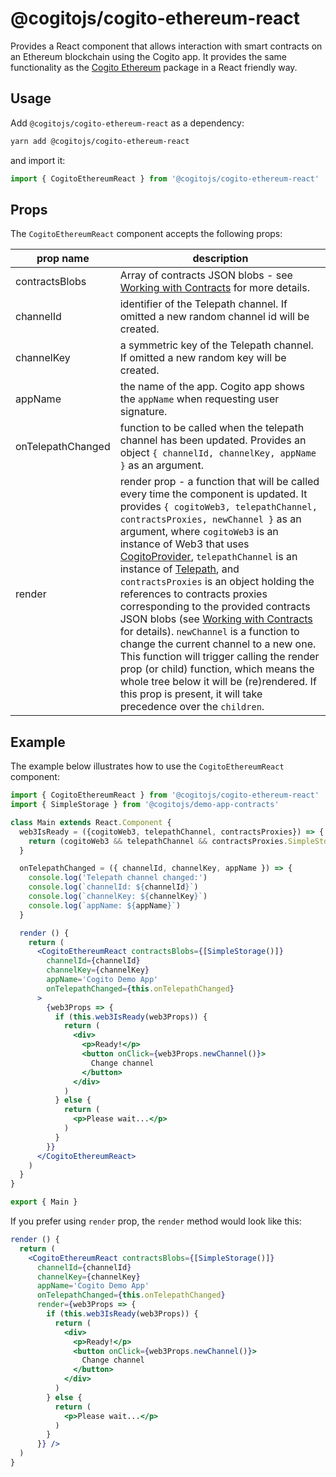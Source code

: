 # @cogitojs/cogito-ethereum-react

Provides a React component that allows interaction with smart contracts on an
Ethereum blockchain using the Cogito app. It provides the same functionality as
the [Cogito Ethereum][@cogitojs/cogito-ethereum] package in a React friendly
way.

## Usage

Add `@cogitojs/cogito-ethereum-react` as a dependency:

```bash
yarn add @cogitojs/cogito-ethereum-react
```

and import it:

```javascript
import { CogitoEthereumReact } from '@cogitojs/cogito-ethereum-react'
```

## Props

The `CogitoEthereumReact` component accepts the following props:

| prop name | description  |
|-----------|--------------|
| contractsBlobs  | Array of contracts JSON blobs - see [Working with Contracts] for more details. |
| channelId  | identifier of the Telepath channel. If omitted a new random channel id will be created. |
| channelKey | a symmetric key of the Telepath channel. If omitted a new random key will be created. |
| appName    | the name of the app. Cogito app shows the `appName` when requesting user signature. |
| onTelepathChanged | function to be called when the telepath channel has been updated. Provides an object `{ channelId, channelKey, appName }` as an argument. |
| render     | render prop - a function that will be called every time the component is updated. It provides `{ cogitoWeb3, telepathChannel, contractsProxies, newChannel }` as an argument, where `cogitoWeb3` is an instance of Web3 that uses [CogitoProvider], `telepathChannel` is an instance of [Telepath], and `contractsProxies` is an object holding the references to contracts proxies corresponding to the provided contracts JSON blobs (see [Working with Contracts] for details). `newChannel` is a function to change the current channel to a new one. This function will trigger calling the render prop (or child) function, which means the whole tree below it will be (re)rendered. If this prop is present, it will take precedence over the `children`. |

## Example

The example below illustrates how to use the `CogitoEthereumReact` component:

```jsx
import { CogitoEthereumReact } from '@cogitojs/cogito-ethereum-react'
import { SimpleStorage } from '@cogitojs/demo-app-contracts'

class Main extends React.Component {
  web3IsReady = ({cogitoWeb3, telepathChannel, contractsProxies}) => {
    return (cogitoWeb3 && telepathChannel && contractsProxies.SimpleStorage)
  }

  onTelepathChanged = ({ channelId, channelKey, appName }) => {
    console.log('Telepath channel changed:')
    console.log(`channelId: ${channelId}`)
    console.log(`channelKey: ${channelKey}`)
    console.log(`appName: ${appName}`)
  }

  render () {
    return (
      <CogitoEthereumReact contractsBlobs={[SimpleStorage()]}
        channelId={channelId}
        channelKey={channelKey}
        appName='Cogito Demo App'
        onTelepathChanged={this.onTelepathChanged}
      >
        {web3Props => {
          if (this.web3IsReady(web3Props)) {
            return (
              <div>
                <p>Ready!</p>
                <button onClick={web3Props.newChannel()}>
                  Change channel
                </button>
              </div>
            )
          } else {
            return (
              <p>Please wait...</p>
            )
          }
        }}
      </CogitoEthereumReact>
    )
  }
}

export { Main }
```

If you prefer using `render` prop, the `render` method would look like this:

```jsx
render () {
  return (
    <CogitoEthereumReact contractsBlobs={[SimpleStorage()]}
      channelId={channelId}
      channelKey={channelKey}
      appName='Cogito Demo App'
      onTelepathChanged={this.onTelepathChanged}
      render={web3Props => {
        if (this.web3IsReady(web3Props)) {
          return (
            <div>
              <p>Ready!</p>
              <button onClick={web3Props.newChannel()}>
                Change channel
              </button>
            </div>
          )
        } else {
          return (
            <p>Please wait...</p>
          )
        }
      }} />
  )
}
```

[@cogitojs/cogito-ethereum]: https://cogito.mobi/components/cogito-ethereum
[Cogito]: https://cogito.mobi/components/cogito-ethereum
[CogitoProvider]: https://cogito.mobi/components/cogito-web3-provider
[Telepath]: https://cogito.mobi/components/telepath-js
[Working with Contracts]: https://cogito.mobi/components/cogito-ethereum#working-with-contracts

